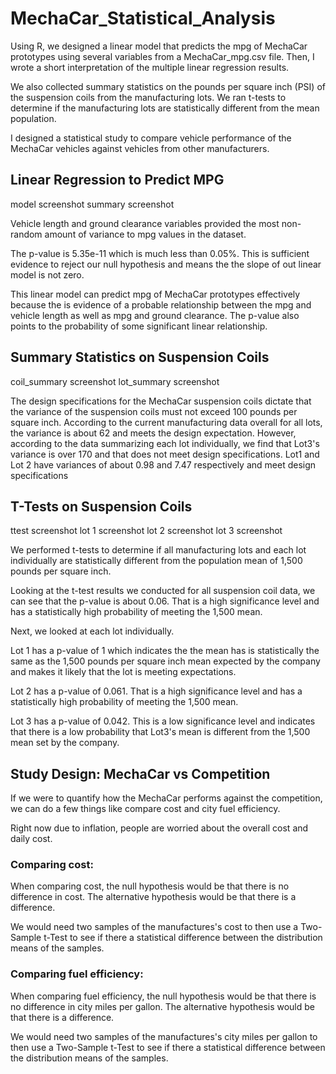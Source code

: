 # MechaCar_Statistical_Analysis

Using R, we designed a linear model that predicts the mpg of MechaCar prototypes using several variables from a MechaCar_mpg.csv file. Then, I wrote a short interpretation of the multiple linear regression results. 

We also collected summary statistics on the pounds per square inch (PSI) of the suspension coils from the manufacturing lots. We ran t-tests to determine if the manufacturing lots are statistically different from the mean population. 

I designed a statistical study to compare vehicle performance of the MechaCar vehicles against vehicles from other manufacturers. 


## Linear Regression to Predict MPG
model screenshot
summary screenshot

Vehicle length and ground clearance variables provided the most non-random amount of variance to mpg values in the dataset. 

The p-value is 5.35e-11 which is much less than 0.05%. This is sufficient evidence to reject our null hypothesis and means the the slope of out linear model is not zero.

This linear model can predict mpg of MechaCar prototypes effectively because the is evidence of a probable relationship between the mpg and vehicle length as well as mpg and ground clearance. The p-value also points to the probability of some significant linear relationship. 


## Summary Statistics on Suspension Coils
coil_summary  screenshot
lot_summary screenshot

The design specifications for the MechaCar suspension coils dictate that the variance of the suspension coils must not exceed 100 pounds per square inch. According to the current manufacturing data overall for all lots, the variance is about 62 and meets the design expectation. However, according to the data summarizing each lot individually, we find that Lot3's variance is over 170 and that does not meet design specifications. Lot1 and Lot 2 have variances of about 0.98 and 7.47 respectively and meet design specifications


## T-Tests on Suspension Coils
ttest screenshot
lot 1 screenshot
lot 2 screenshot
lot 3 screenshot

We performed t-tests to determine if all manufacturing lots and each lot individually are statistically different from the population mean of 1,500 pounds per square inch.

Looking at the t-test results we conducted for all suspension coil data, we can see that the p-value is about 0.06. That is a high significance level and has a statistically high probability of meeting the 1,500 mean. 

Next, we looked at each lot individually. 

Lot 1 has a p-value of 1 which indicates the the mean has is statistically the same as the 1,500 pounds per square inch mean expected by the company and makes it likely that the lot is meeting expectations. 

Lot 2 has a p-value of 0.061. That is a high significance level and has a statistically high probability of meeting the 1,500 mean. 

Lot 3 has a p-value of 0.042. This is a low significance level and indicates that there is a low probability that Lot3's mean is different from the 1,500 mean set by the company. 

## Study Design: MechaCar vs Competition

If we were to quantify how the MechaCar performs against the competition, we can do a few things like compare cost and city fuel efficiency. 

Right now due to inflation, people are worried about the overall cost and daily cost. 

### Comparing cost:
When comparing cost, the null hypothesis would be that there is no difference in cost. The alternative hypothesis would be that there is a difference.

We would need two samples of the manufactures's cost to then use a Two-Sample t-Test to see if there a statistical difference
between the distribution means of the samples. 


### Comparing fuel efficiency:
When comparing fuel efficiency, the null hypothesis would be that there is no difference in city miles per gallon. The alternative hypothesis would be that there is a difference.

We would need two samples of the manufactures's city miles per gallon to then use a Two-Sample t-Test to see if there a statistical difference
between the distribution means of the samples. 